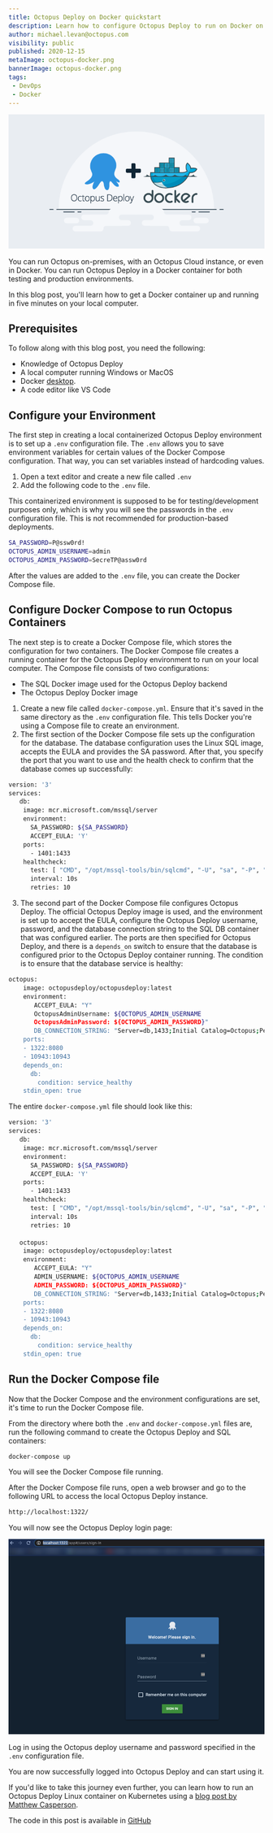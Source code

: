 ```yaml
---
title: Octopus Deploy on Docker quickstart
description: Learn how to configure Octopus Deploy to run on Docker on your local computer in just five minutes.
author: michael.levan@octopus.com
visibility: public
published: 2020-12-15
metaImage: octopus-docker.png
bannerImage: octopus-docker.png
tags:
 - DevOps
 - Docker
---
```


![Octopus Deploy on Docker quickstart](octopus-docker.png)

You can run Octopus on-premises, with an Octopus Cloud instance, or even in Docker. You can run Octopus Deploy in a Docker container for both testing and production environments.

In this blog post, you'll learn how to get a Docker container up and running in five minutes on your local computer.

## Prerequisites

To follow along with this blog post, you need the following:

- Knowledge of Octopus Deploy
- A local computer running Windows or MacOS
- Docker [desktop](https://www.docker.com/products/docker-desktop).
- A code editor like VS Code

## Configure your Environment

The first step in creating a local containerized Octopus Deploy environment is to set up a `.env` configuration file. The `.env` allows you to save environment variables for certain values of the Docker Compose configuration. That way, you can set variables instead of hardcoding values.

1. Open a text editor and create a new file called `.env`
2. Add the following code to the `.env` file.

This containerized environment is supposed to be for testing/development purposes only, which is why you will see the passwords in the `.env` configuration file. This is not recommended for production-based deployments.

```bash
SA_PASSWORD=P@ssw0rd!
OCTOPUS_ADMIN_USERNAME=admin
OCTOPUS_ADMIN_PASSWORD=SecreTP@assw0rd
```

After the values are added to the `.env` file, you can create the Docker Compose file.

## Configure Docker Compose to run Octopus Containers

The next step is to create a Docker Compose file, which stores the configuration for two containers. The Docker Compose file creates a running container for the Octopus Deploy environment to run on your local computer. The Compose file consists of two configurations:

- The SQL Docker image used for the Octopus Deploy backend
- The Octopus Deploy Docker image

1. Create a new file called `docker-compose.yml`. Ensure that it's saved in the same directory as the `.env` configuration file. This tells Docker you're using a Compose file to create an environment.
2. The first section of the Docker Compose file sets up the configuration for the database. The database configuration uses the Linux SQL image, accepts the EULA and provides the SA password. After that, you specify the port that you want to use and the health check to confirm that the database comes up successfully:

```bash
version: '3'
services:
   db:
    image: mcr.microsoft.com/mssql/server
    environment:
      SA_PASSWORD: ${SA_PASSWORD}
      ACCEPT_EULA: 'Y'
    ports:
      - 1401:1433
    healthcheck:
      test: [ "CMD", "/opt/mssql-tools/bin/sqlcmd", "-U", "sa", "-P", "${SA_PASSWORD}", "-Q", "select 1"]
      interval: 10s
      retries: 10
```

3. The second part of the Docker Compose file configures Octopus Deploy. The official Octopus Deploy image is used, and the environment is set up to accept the EULA, configure the Octopus Deploy username, password, and the database connection string to the SQL DB container that was configured earlier. The ports are then specified for Octopus Deploy, and there is a `depends_on` switch to ensure that the database is configured prior to the Octopus Deploy container running. The condition is to ensure that the database service is healthy:

```bash
octopus:
    image: octopusdeploy/octopusdeploy:latest
    environment:
       ACCEPT_EULA: "Y"
       OctopusAdminUsername: ${OCTOPUS_ADMIN_USERNAME
       OctopusAdminPassword: ${OCTOPUS_ADMIN_PASSWORD}"
       DB_CONNECTION_STRING: "Server=db,1433;Initial Catalog=Octopus;Persist Security Info=False;User=sa;Password=${SA_PASSWORD};MultipleActiveResultSets=False;Connection Timeout=30;"
    ports:
    - 1322:8080
    - 10943:10943
    depends_on:
      db:
        condition: service_healthy
    stdin_open: true
```

The entire `docker-compose.yml` file should look like this:

```bash
version: '3'
services:
   db:
    image: mcr.microsoft.com/mssql/server
    environment:
      SA_PASSWORD: ${SA_PASSWORD}
      ACCEPT_EULA: 'Y'
    ports:
      - 1401:1433
    healthcheck:
      test: [ "CMD", "/opt/mssql-tools/bin/sqlcmd", "-U", "sa", "-P", "${SA_PASSWORD}", "-Q", "select 1"]
      interval: 10s
      retries: 10

   octopus:
    image: octopusdeploy/octopusdeploy:latest
    environment:
       ACCEPT_EULA: "Y"
       ADMIN_USERNAME: ${OCTOPUS_ADMIN_USERNAME
       ADMIN_PASSWORD: ${OCTOPUS_ADMIN_PASSWORD}"
       DB_CONNECTION_STRING: "Server=db,1433;Initial Catalog=Octopus;Persist Security Info=False;User=sa;Password=${SA_PASSWORD};MultipleActiveResultSets=False;Connection Timeout=30;"
    ports:
    - 1322:8080
    - 10943:10943
    depends_on:
      db:
        condition: service_healthy
    stdin_open: true
```

## Run the Docker Compose file

Now that the Docker Compose and the environment configurations are set, it's time to run the Docker Compose file.

From the directory where both the `.env` and `docker-compose.yml` files are, run the following command to create the Octopus Deploy and SQL containers:

```bash
docker-compose up
```

You will see the Docker Compose file running.

After the Docker Compose file runs, open a web browser and go to the following URL to access the local Octopus Deploy instance.

```bash
http://localhost:1322/
```

You will now see the Octopus Deploy login page:

![](images/loginpage.png)

Log in using the Octopus deploy username and password specified in the `.env` configuration file.

You are now successfully logged into Octopus Deploy and can start using it.

If you'd like to take this journey even further, you can learn how to run an Octopus Deploy Linux container on Kubernetes using a [blog post by Matthew Casperson](https://octopus.com/blog/introducing-linux-docker-image).

The code in this post is available in [GitHub](https://github.com/OctopusSamples/OctopusDeploy-Local-Docker-Env)
